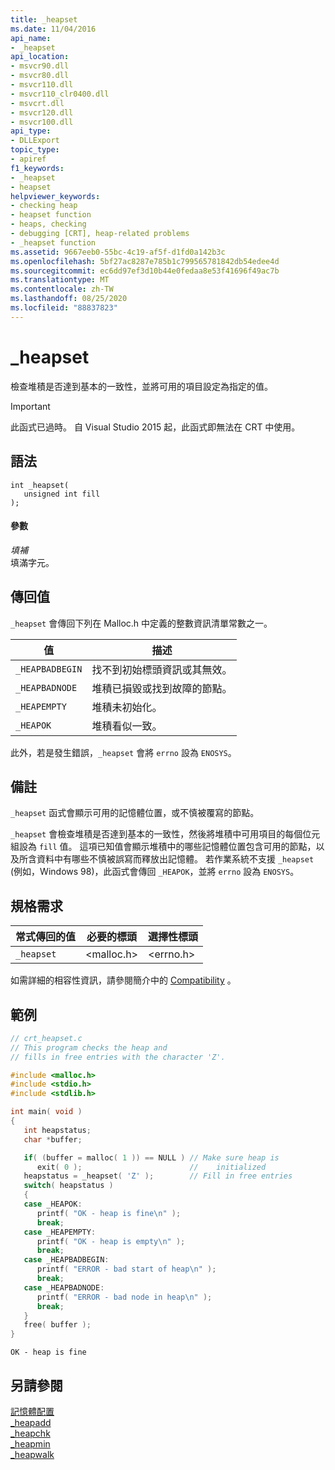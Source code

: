 ```yaml
---
title: _heapset
ms.date: 11/04/2016
api_name:
- _heapset
api_location:
- msvcr90.dll
- msvcr80.dll
- msvcr110.dll
- msvcr110_clr0400.dll
- msvcrt.dll
- msvcr120.dll
- msvcr100.dll
api_type:
- DLLExport
topic_type:
- apiref
f1_keywords:
- _heapset
- heapset
helpviewer_keywords:
- checking heap
- heapset function
- heaps, checking
- debugging [CRT], heap-related problems
- _heapset function
ms.assetid: 9667eeb0-55bc-4c19-af5f-d1fd0a142b3c
ms.openlocfilehash: 5bf27ac8287e785b1c799565781842db54edee4d
ms.sourcegitcommit: ec6dd97ef3d10b44e0fedaa8e53f41696f49ac7b
ms.translationtype: MT
ms.contentlocale: zh-TW
ms.lasthandoff: 08/25/2020
ms.locfileid: "88837823"
---
```

# <a name="_heapset"></a>_heapset

檢查堆積是否達到基本的一致性，並將可用的項目設定為指定的值。

> [!IMPORTANT]
> 此函式已過時。 自 Visual Studio 2015 起，此函式即無法在 CRT 中使用。

## <a name="syntax"></a>語法

```
int _heapset(
   unsigned int fill
);
```

#### <a name="parameters"></a>參數

*填補*<br/>
填滿字元。

## <a name="return-value"></a>傳回值

`_heapset` 會傳回下列在 Malloc.h 中定義的整數資訊清單常數之一。

|值|描述|
|-|-|
| `_HEAPBADBEGIN`  | 找不到初始標頭資訊或其無效。  |
| `_HEAPBADNODE`  | 堆積已損毀或找到故障的節點。  |
| `_HEAPEMPTY`  | 堆積未初始化。  |
| `_HEAPOK`  | 堆積看似一致。  |

此外，若是發生錯誤，`_heapset` 會將 `errno` 設為 `ENOSYS`。

## <a name="remarks"></a>備註

`_heapset` 函式會顯示可用的記憶體位置，或不慎被覆寫的節點。

`_heapset` 會檢查堆積是否達到基本的一致性，然後將堆積中可用項目的每個位元組設為 `fill` 值。 這項已知值會顯示堆積中的哪些記憶體位置包含可用的節點，以及所含資料中有哪些不慎被誤寫而釋放出記憶體。 若作業系統不支援 `_heapset` (例如，Windows 98)，此函式會傳回 `_HEAPOK`，並將 `errno` 設為 `ENOSYS`。

## <a name="requirements"></a>規格需求

|常式傳回的值|必要的標頭|選擇性標頭|
|-------------|---------------------|---------------------|
|`_heapset`|\<malloc.h>|\<errno.h>|

如需詳細的相容性資訊，請參閱簡介中的 [Compatibility](../c-runtime-library/compatibility.md) 。

## <a name="example"></a>範例

```c
// crt_heapset.c
// This program checks the heap and
// fills in free entries with the character 'Z'.

#include <malloc.h>
#include <stdio.h>
#include <stdlib.h>

int main( void )
{
   int heapstatus;
   char *buffer;

   if( (buffer = malloc( 1 )) == NULL ) // Make sure heap is
      exit( 0 );                        //    initialized
   heapstatus = _heapset( 'Z' );        // Fill in free entries
   switch( heapstatus )
   {
   case _HEAPOK:
      printf( "OK - heap is fine\n" );
      break;
   case _HEAPEMPTY:
      printf( "OK - heap is empty\n" );
      break;
   case _HEAPBADBEGIN:
      printf( "ERROR - bad start of heap\n" );
      break;
   case _HEAPBADNODE:
      printf( "ERROR - bad node in heap\n" );
      break;
   }
   free( buffer );
}
```

```Output
OK - heap is fine
```

## <a name="see-also"></a>另請參閱

[記憶體配置](../c-runtime-library/memory-allocation.md)<br/>
[_heapadd](../c-runtime-library/heapadd.md)<br/>
[_heapchk](../c-runtime-library/reference/heapchk.md)<br/>
[_heapmin](../c-runtime-library/reference/heapmin.md)<br/>
[_heapwalk](../c-runtime-library/reference/heapwalk.md)
